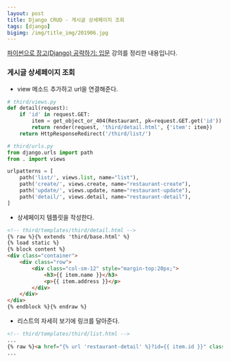 ```yaml
---
layout: post
title: Django CRUD - 게시글 상세페이지 조회
tags: [django]
bigimg: /img/title_img/201906.jpg
---
```


[파이썬으로 장고(Django) 공략하기: 입문](https://www.inflearn.com/course/django-course#) 강의를 정리한 내용입니다.

### 게시글 상세페이지 조회
* view 메소드 추가하고 url을 연결해준다.

```python
# third/views.py
def detail(request):
    if 'id' in request.GET:
        item = get_object_or_404(Restaurant, pk=request.GET.get('id'))
        return render(request, 'third/detail.html', {'item': item})
    return HttpResponseRedirect('/third/list/')
```

```python
# third/urls.py
from django.urls import path
from . import views

urlpatterns = [
    path('list/', views.list, name="list"),
    path('create/', views.create, name="restaurant-create"),
    path('update/', views.update, name="restaurant-update"),
    path('detail/', views.detail, name="restaurant-detail"),
]
```

* 상세페이지 템플릿을 작성한다.

```html
<!-- third/templates/third/detail.html -->
{% raw %}{% extends 'third/base.html' %}
{% load static %}
{% block content %}
<div class="container">
    <div class="row">
        <div class="col-sm-12" style="margin-top:20px;">
            <h3>{{ item.name }}</h3>
            <p>{{ item.address }}</p>
        </div>
    </div>
</div>
{% endblock %}{% endraw %}
```

* 리스트의 자세히 보기에 링크를 달아준다.

```html
<!-- third/templates/third/list.html -->
...
{% raw %}<a href="{% url 'restaurant-detail' %}?id={{ item.id }}" class="card-link">자세히 보기</a>{% endraw %}
...
```